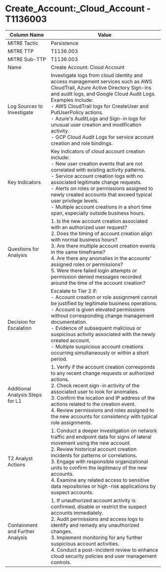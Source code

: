 # Create_Account:_Cloud_Account - T1136003

| Column Name | Value |
|-------------|-------|
| MITRE Tactic | Persistence |
| MITRE TTP | T1136.003 |
| MITRE Sub-TTP | T1136.003 |
| Name | Create Account: Cloud Account |
| Log Sources to Investigate | Investigate logs from cloud identity and access management services such as AWS CloudTrail, Azure Active Directory Sign-ins and audit logs, and Google Cloud Audit Logs. Examples include: <br>- AWS CloudTrail logs for CreateUser and PutUserPolicy actions.<br>- Azure's AuditLogs and Sign-in logs for unusual user creation and modification activity.<br>- GCP Cloud Audit Logs for service account creation and role bindings. |
| Key Indicators | Key indicators of cloud account creation include:<br>- New user creation events that are not correlated with existing activity patterns.<br>- Service account creation logs with no associated legitimate change requests.<br>- Alerts on roles or permissions assigned to newly created accounts that exceed typical user privilege levels.<br>- Multiple account creations in a short time span, especially outside business hours. |
| Questions for Analysis | 1. Is the new account creation associated with an authorized user request?<br>2. Does the timing of account creation align with normal business hours?<br>3. Are there multiple account creation events in the same timeframe?<br>4. Are there any anomalies in the accounts' assigned roles or permissions?<br>5. Were there failed login attempts or permission denied messages recorded around the time of the account creation? |
| Decision for Escalation | Escalate to Tier 2 if:<br>- Account creation or role assignment cannot be justified by legitimate business operations.<br>- Account is given elevated permissions without corresponding change management documentation.<br>- Evidence of subsequent malicious or suspicious activity associated with the newly created account.<br>- Multiple suspicious account creations occurring simultaneously or within a short period. |
| Additional Analysis Steps for L1 | 1. Verify if the account creation corresponds to any recent change requests or authorized actions.<br>2. Check recent sign-in activity of the associated user to look for anomalies.<br>3. Confirm the location and IP address of the actions related to the creation event.<br>4. Review permissions and roles assigned to the new accounts for consistency with typical role assignments. |
| T2 Analyst Actions | 1. Conduct a deeper investigation on network traffic and endpoint data for signs of lateral movement using the new account.<br>2. Review historical account creation incidents for patterns or correlations.<br>3. Engage with responsible organizational units to confirm the legitimacy of the new accounts.<br>4. Examine any related access to sensitive data repositories or high-risk applications by suspect accounts. |
| Containment and Further Analysis | 1. If unauthorized account activity is confirmed, disable or restrict the suspect accounts immediately.<br>2. Audit permissions and access logs to identify and remedy any unauthorized changes.<br>3. Implement monitoring for any further suspicious account activities.<br>4. Conduct a post-incident review to enhance cloud security policies and user management controls. |
